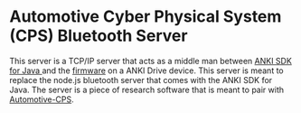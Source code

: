 # Automotive Cyber Physical System (CPS) Bluetooth Server

This server is a TCP/IP server that acts as a middle man between <a href="https://github.com/tenbergen/CSC480-22S"> ANKI SDK for Java </a> and the <a href="https://github.com/anki/drive-sdk">firmware</a> on a ANKI Drive device. This server is meant to replace the node.js bluetooth server that comes with the ANKI SDK for Java. The server is a piece of research software that is meant to pair with <a href="https://github.com/tenbergen/Automotive-CPS"> Automotive-CPS</a>.


